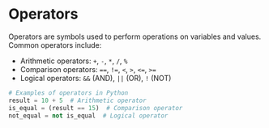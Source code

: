 # Operators

Operators are symbols used to perform operations on variables and values. Common operators include:

- Arithmetic operators: `+`, `-`, `*`, `/`, `%`
- Comparison operators: `==`, `!=`, `<`, `>`, `<=`, `>=`
- Logical operators: `&&` (AND), `||` (OR), `!` (NOT)

```python
# Examples of operators in Python
result = 10 + 5  # Arithmetic operator
is_equal = (result == 15)  # Comparison operator
not_equal = not is_equal  # Logical operator
```
